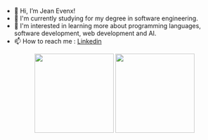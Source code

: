- 👋 Hi, I’m Jean Evenx!
- 🌱 I'm currently studying for my degree in software engineering.
- 👀 I'm interested in learning more about programming languages, software development, web development and AI.
- 📫 How to reach me : [Linkedin](https://www.linkedin.com/in/jeanevenx/)
 <div align="center">
<img height="180em" src="https://github-readme-stats.vercel.app/api?username=jeanevenx&amp;show_icons=true&amp;theme=ligth&amp;include_all_commits=true&amp;count_private=true" style="max-width: 100%;">
 <img height="180em" src="https://github-readme-stats.vercel.app/api/top-langs/?username=jeanevenx&amp;layout=compact&amp;langs_count=7&amp;theme=dracula" style="max-width: 100%;">
</div>
 
<!---
jeanevenx/jeanevenx is a ✨ special ✨ repository because its `README.md` (this file) appears on your GitHub profile.
You can click the Preview link to take a look at your changes.
--->

